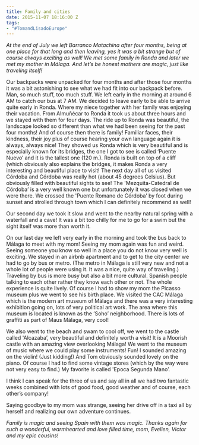 ```yaml
---
title: Family and cities
date: 2015-11-07 18:16:00 Z
tags:
- "#TomandLisadoEurope"
---
```


*At the end of July we left Barranco Matachina after four months, being at one place for that long and then leaving, yes it was a bit strange but of course always exciting as well! We met some family in Ronda and later we met my mother in Málaga. And let’s be honest mothers are magic, just like traveling itself!*
<!--more-->
Our backpacks were unpacked for four months and after those four months it was a bit astonishing to see what we had fit into our backpack before. Man, so much stuff, too much stuff. We left early in the morning at around 6 AM to catch our bus at 7 AM. We decided to leave early to be able to arrive quite early in Ronda. Where my niece together with her family was enjoying their vacation. From Almuñécar to Ronda it took us about three hours and we stayed with them for four days. The ride up to Ronda was beautiful, the landscape looked so different than what we had been seeing for the past four months! And of course then there is family! Familiar faces, their kindness, their joy plus of course hearing your own language again it is always, always nice! They showed us Ronda which is very beautiful and is especially known for its bridges, the one I got to see is called ‘Puente Nuevo’ and it is the tallest one (120 m.). Ronda is built on top of a cliff (which obviously also explains the bridges, it makes Ronda a very interesting and beautiful place to visit! The next day all of us visited Córdoba and Córdoba was really hot (about 45 degrees Celsius). But obviously filled with beautiful sights to see! The 'Mezquita-Catedral de Córdoba’ is a very well known one but unfortunately it was closed when we were there. We crossed the 'Puente Romano de Córdoba’ by foot during sunset and strolled through town which I can definitely recommend as well!

Our second day we took it slow and went to the nearby natural spring with a waterfall and a cave! It was a bit too chilly for me to go for a swim but the sight itself was more than worth it.

On our last day we left very early in the morning and took the bus back to Málaga to meet with my mom! Seeing my mom again was fun and weird. Seeing someone you know so well in a place you do not know very well is exciting. We stayed in an airbnb apartment and to get to the city center we had to go by bus or metro. (The metro in Málaga is still very new and not a whole lot of people were using it. It was a nice, quite way of traveling.) Traveling by bus is more busy but also a bit more cultural. Spanish people talking to each other rather they know each other or not. The whole experience is quite lively. Of course I had to show my mom the Picasso museum plus we went to see his birth place. We visited the CAC Málaga  which is the modern art museum of Málaga and there was a very interesting exhibition going on, lots of very political art work. The area where this museum is located is known as the ’Soho’ neighborhood. There is lots of graffiti as part of Maus Málaga, very cool! 

We also went to the beach and swam to cool off, we went to the castle called 'Alcazaba’, very beautiful and definitely worth a visit! It is a Moorish castle with an amazing view overlooking Málaga! We went to the museum of music where we could play some instruments! Fun! I sounded amazing on the violin! (Just kidding!) And Tom obviously sounded lovely on the piano. Of course I had to find some vintage stores (which by the way were not very easy to find.) My favorite is called 'Epoca Segunda Mano’.

I think I can speak for the three of us and say all in all we had two fantastic weeks combined with lots of good food, good weather and of course, each other’s company! 

Saying goodbye to my mom was strange, seeing her drive off in a taxi all by herself and realizing our own adventure continues. 

*Family is magic and seeing Spain with them was magic. Thanks again for such a wonderful, warmhearted and love filled time, mom, Evelien, Victor and my epic cousins!*